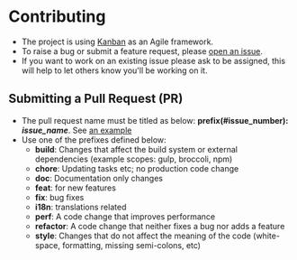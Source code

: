 # Contributing
- The project is using [Kanban]() as an Agile framework.
- To raise a bug or submit a feature request, please [open an issue](https://github.com/moghwan/web.bouayad.app/issues/new).
- If you want to work on an existing issue please ask to be assigned, this will help to let others know you'll be working on it.

## Submitting a Pull Request (PR)
- The pull request name must be titled as below: **prefix(#issue_number): _issue_name_**. See [an example](https://github.com/moghwan/web.bouayad.app/pull/22)
- Use one of the prefixes defined below:
  - **build**: Changes that affect the build system or external dependencies (example scopes: gulp, broccoli, npm)
  - **chore**: Updating tasks etc; no production code change
  - **doc**: Documentation only changes
  - **feat**: for new features
  - **fix**: bug fixes
  - **i18n**: translations related
  - **perf**: A code change that improves performance
  - **refactor**: A code change that neither fixes a bug nor adds a feature
  - **style**: Changes that do not affect the meaning of the code (white-space, formatting, missing semi-colons, etc)
